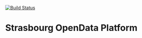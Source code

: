 [![Build Status](https://travis-ci.org/strasbourg/open-data-apis.png?branch=master)](https://travis-ci.org/strasbourg/open-data-apis)

# Strasbourg OpenData Platform
